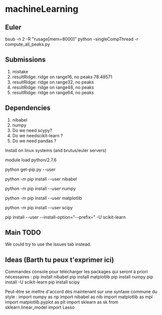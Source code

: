 # machineLearning

## Euler
bsub -n 2 -R "rusage[mem=8000]" python -singleCompThread -r compute_all_peaks.py 

## Submissions
1. mistake
2. resultRidge: ridge on range16, no peaks   78.48571
3. resultRidge: ridge on range32, no peaks
4. resultRidge: ridge on range48, no peaks
5. resultRidge: ridge on range64, no peaks

## Dependencies

1. nibabel
2. numpy
3. Do we need scypy?
4. Do we needscikit-learn ?
5. Do we need pandas ?

Install on linux systems (and brutus/euler servers)

module load python/2.7.6

python get-pip.py --user

python -m pip install --user nibabel

python -m pip install --user numpy

python -m pip install --user matplotlib

python -m pip install --user scipy

pip install --user --install-option="--prefix=" -U scikit-learn



## Main TODO 
We could try to use the Issues tab instead.

## Ideas (Barth tu peux t'exprimer ici)

Commandes console pour télécharger les packages qui seront à priori nécessaires :
pip install nibabel
pip install matplotlib
pip install numpy
pip install -U scikit-learn
pip install scipy

Peut-être se mettre d'accord dès maintenant sur une syntaxe commune du style :
import numpy as np
import nibabel as nib
import matplotlib as mpl
import matplotlib.pyplot as plt
import sklearn as sk
from sklearn.linear_model import Lasso
